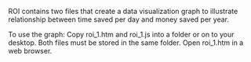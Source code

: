 ROI contains two files that create a data visualization graph to illustrate relationship between time saved per day and money saved per year.

To use the graph:
Copy roi_1.htm and roi_1.js into a folder or on to your desktop. Both files must be stored in the same folder.
Open roi_1.htm in a web browser.
